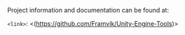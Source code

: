 Project information and documentation can be found at: 

`<link>`: <(https://github.com/Framvik/Unity-Engine-Tools)>